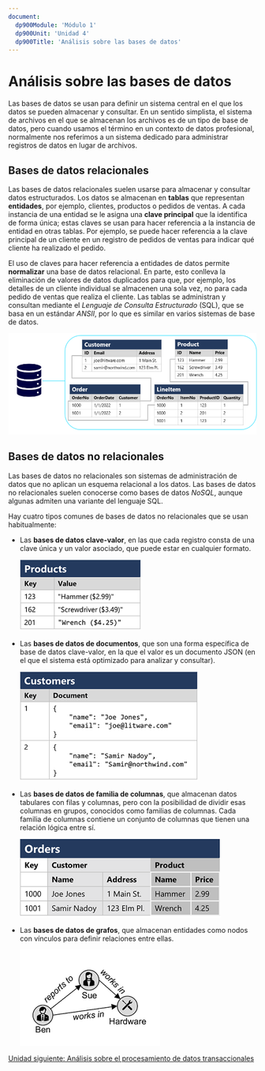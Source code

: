 ```yaml
---
document:
  dp900Module: 'Módulo 1'
  dp900Unit: 'Unidad 4'
  dp900Title: 'Análisis sobre las bases de datos'
---
```


# Análisis sobre las bases de datos

Las bases de datos se usan para definir un sistema central en el que los datos se pueden almacenar y consultar. En un sentido simplista, el sistema de archivos en el que se almacenan los archivos es de un tipo de base de datos, pero cuando usamos el término en un contexto de datos profesional, normalmente nos referimos a un sistema dedicado para administrar registros de datos en lugar de archivos.

## Bases de datos relacionales

Las bases de datos relacionales suelen usarse para almacenar y consultar datos estructurados. Los datos se almacenan en __tablas__ que representan __entidades__, por ejemplo, clientes, productos o pedidos de ventas. A cada instancia de una entidad se le asigna una __clave principal__ que la identifica de forma única; estas claves se usan para hacer referencia a la instancia de entidad en otras tablas. Por ejemplo, se puede hacer referencia a la clave principal de un cliente en un registro de pedidos de ventas para indicar qué cliente ha realizado el pedido.

El uso de claves para hacer referencia a entidades de datos permite __normalizar__ una base de datos relacional. En parte, esto conlleva la eliminación de valores de datos duplicados para que, por ejemplo, los detalles de un cliente individual se almacenen una sola vez, no para cada pedido de ventas que realiza el cliente. Las tablas se administran y consultan mediante el _Lenguaje de Consulta Estructurado_ (SQL), que se basa en un estándar _ANSII_, por lo que es similar en varios sistemas de base de datos.

![Base de datos relacional](../img/relational-database.png)

## Bases de datos no relacionales

Las bases de datos no relacionales son sistemas de administración de datos que no aplican un esquema relacional a los datos. Las bases de datos no relacionales suelen conocerse como bases de datos _NoSQL_, aunque algunas admiten una variante del lenguaje SQL.

Hay cuatro tipos comunes de bases de datos no relacionales que se usan habitualmente:

* Las __bases de datos clave-valor__, en las que cada registro consta de una clave única y un valor asociado, que puede estar en cualquier formato.

  ![Base de datos clave valor](../img/key-value-store.png)

* Las __bases de datos de documentos__, que son una forma específica de base de datos clave-valor, en la que el valor es un documento JSON (en el que el sistema está optimizado para analizar y consultar).

  ![Base de datos de documentos](../img/document-store.png)

* Las __bases de datos de familia de columnas__, que almacenan datos tabulares con filas y columnas, pero con la posibilidad de dividir esas columnas en grupos, conocidos como familias de columnas. Cada familia de columnas contiene un conjunto de columnas que tienen una relación lógica entre sí.

  ![Base de datos de familia de columnas](../img/column-family-store.png)

* Las __bases de datos de grafos__, que almacenan entidades como nodos con vínculos para definir relaciones entre ellas.

  ![Base de datos de grafos](../img/graph.png)

[Unidad siguiente: Análisis sobre el procesamiento de datos transaccionales](01-05-transactional-db.md)
